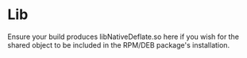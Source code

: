 # Lib 

Ensure your build produces libNativeDeflate.so here if you wish for the shared object to be included in the RPM/DEB package's installation.
